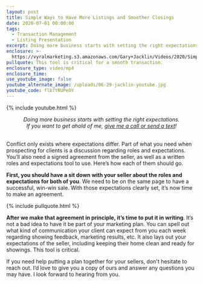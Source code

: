 ```yaml
---
layout: post
title: Simple Ways to Have More Listings and Smoother Closings
date: 2020-07-01 00:00:00
tags:
  - Transaction Management
  - Listing Presentation
excerpt: Doing more business starts with setting the right expectations.
enclosure: >-
  https://vyralmarketing.s3.amazonaws.com/Gary+Jacklin/Videos/2020/Simple+Ways+to+Have+More+Listings+and+Smoother+Closings.mp4
pullquote: This tool is critical for a smooth transaction.
enclosure_type: video/mp4
enclosure_time:
use_youtube_image: false
youtube_alternate_image: /uploads/06-29-jacklin-youtube.jpg
youtube_code: flb7YRUPeDY
---
```


{% include youtube.html %}

<center><em>Doing more business starts with setting the right expectations.<br />If you want to get ahold of me, <u><a href="tel:6306382600">give me a call or send a text</a></u>!</em></center>

<br>Conflict only exists where expectations differ. Part of what you need when prospecting for clients is a discussion regarding roles and expectations. You’ll also need a signed agreement from the seller, as well as a written roles and expectations tool to use. Here’s how each of them should go.

**First, you should have a sit down with your seller about the roles and expectations for both of you**. We need to be on the same page to have a successful, win-win sale. With those expectations clearly set, it’s now time to make an agreement.

{% include pullquote.html %}

**After we make that agreement in principle, it’s time to put it in writing**. It’s not a bad idea to have it be part of your marketing plan. You can spell out what kind of communication your client can expect from you each week regarding showing feedback, marketing results, etc. It also lays out your expectations of the seller, including keeping their home clean and ready for showings. This tool is critical.

If you need help putting a plan together for your sellers, don't hesitate to reach out. I’d love to give you a copy of ours and answer any questions you may have. I look forward to hearing from you.